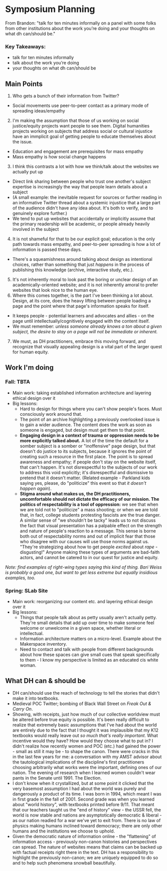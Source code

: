 # Symposium Planning

From Brandon: "talk for ten minutes informally on a panel with some folks from other institutions about the work you’re doing and your thoughts on what dh can/should be."

### Key Takeaways:
- talk for ten minutes informally
- talk about the work you’re doing
- your thoughts on what dh can/should be

## Main Points

1. Who gets a bunch of their information from Twitter?
- Social movements use peer-to-peer contact as a primary mode of spreading ideas/empathy
2. I'm making the assumption that those of us working on social justice/equity projects want people to see them. Digital humanities projects working on subjects that address social or cultural injustice have an immplicit goal of getting people to educate themselves about the issue.
- Education and engagement are prerequisites for mass empathy
- Mass empathy is how social change happens
3. I think this contrasts a lot with how we think/talk about the websites we actually put up
- Direct link sharing between people who trust one another's subject expertise is increasingly the way that people learn details about a subject
- (A small example: the inevitable request for sources or further reading in an informative Twitter thread about a systemic injustice that a large part of the audience didn't have any idea about. It's both to verify, and to genuinely explore further.)
- We tend to put up websites that accidentally or implicitly assume that the primary readership will be academic, or people already heavily involved in the subject
4. It is not shameful for that to be our explicit goal; education is the only path towards mass empathy, and peer-to-peer spreading is how a lot of information is passed these days. 
- There's a squeamishness around talking about design as intentional choices, rather than something that just *happens* in the process of publishing this knowledge (archive, interactive study, etc.).
5. It's not inherently moral to look past the boring or unclear design of an academically-oriented website; and it is not inherently amoral to prefer websites that look nice to the human eye.
6. Where this comes together, is the part I've been thinking a lot about. Design, at its core, does the heavy lifting between people loading a page and the point where that page's information speaks for itself.
- It keeps people - potential learners and advocates and allies - on the page until intellectually/cognitively engaged with the content itself.
- We must remember: *unless someone already knows a ton about a given subject, the desire to stay on a page will not be immediate or inherent.*
7. We must, as DH practitioners, embrace this moving forward, and recognize that visually appealing design is a vital part of the larger quest for human equity.

## Work I'm doing
### Fall: TBTA
- Main work: taking established information architecture and layering ethical design over it
- Big lessons:
	- Hard to design for things where you can't show people's faces. Must consciously work around that.
	- The point of an archive highlighting a previously overlooked issue is to gain a wider audience. The content does the work as soon as someone is engaged, but design must get them to that point.
	- **Engaging design in a context of trauma or oppression needs to be more explicitly talked about.** A lot of the time the default for a somber subject is a somber or "inoffensive" page design, but that doesn't do justice to its subjects, because it ignores the point of creating such a resource in the first place. The point is to spread awareness and empathy; if people don't stay on the website itself, that can't happen. It's not disrespectful to the subjects of our work to address this void explicitly; it's disrespectful and dismissive to pretend that it doesn't matter. (Related example - Parkland kids saying yes, please, do "politicize" this event so that *it doesn't happen again*).
	- **Stigma around what makes us, the DH practitioners, uncomfortable should not dictate the efficacy of our mission. The politics of respectability is a tool of oppression:** we see that when we are told not to "politicize" a mass shooting; or when we are told that, in fact, college students protesting fascists are the true danger. A similar sense of "we shouldn't be tacky" leads us to not discuss the fact that visual presentation has a palpable effect on the strength and nature of people's reaction to a message. This sense is borne both out of respectability norms and out of implicit fear that those who disagree with our causes will use those norms against us. "They're strategizing about how to get people *excited* about *rape* - disgusting!" Anyone making these types of arguments are bad-faith actors, and cannot be catered to in our quest for justice and equity.

*Note: find examples of right-wing types saying this kind of thing. Bari Weiss is probably a good one, but want to get less extreme but equally insidious examples, too.*

### Spring: SLab Site
- Main work: reorganizing our content etc. and layering ethical design over it
- Big lessons:
	- Things that people talk about as petty usually aren't actually petty. They're small details that add up over time to make someone feel welcome or unwelcome in a given space, whether literal or intellectual.
	- Information architecture matters on a micro-level. Example about the Makerspace inventory.
	- Need to contact and talk with people from different backgrounds about how these spaces can give small cues that speak specifically to them - I know my perspective is limited as an educated cis white woman.

## What DH can & should be
- DH can/should use the reach of technology to tell the stories that didn't make it into textbooks.
- Medieval POC Twitter; bombing of Black Wall Street on *Freak Out & Carry On*.
- Showing, with receipts, just how much of our collective worldview must be altered before true equity is possible. It's been really difficult to realize that extremely basic assumptions that I've had about the world are entirely due to the fact that I thought it was implausible that my K12 textbooks would really leave out *so much that's really important*. What incentive would they have? How would they choose what to put in? I didn't realize how recently women and POC (etc.) had gained the power - small as still it may be - to shape the canon. There were cracks in this in the last few years for me: a conversation with my AMST advisor about the tautological implications of the discipline's first practitioners choosing arbitrarily what works were the important, defining ones of our nation. The evening of research when I learned women couldn't wear pants in the Senate until 1991. The Election. 
- I don't know when it crystallized, but at some point it clicked that the very basemost assumption I had about the world was purely and dangerously a product of its time. I was born in 1994, which meant I was in first grade in the fall of 2001. Second grade was when you learned about "world history", with textbooks printed before 9/11. That meant that our teachers taught us the "end of history" view - the USSR fell, the world is now stable and nations are asymptotically democratic & liberal - as our nation readied for a war we've yet to exit from. There is no law of physics making humans inclined toward democracy; there are only other humans and the institutions we choose to uphold.
- Given the democratic nature of information online - the "flattening" of information access - previously non-canon histories and perspectives can spread. The nature of websites means that claims can be backed up with factual receipts right there in the text. DH has a responsibility to highlight the previously non-canon; we are uniquely equipped to do so and to help such phenomena snowball beautifully.